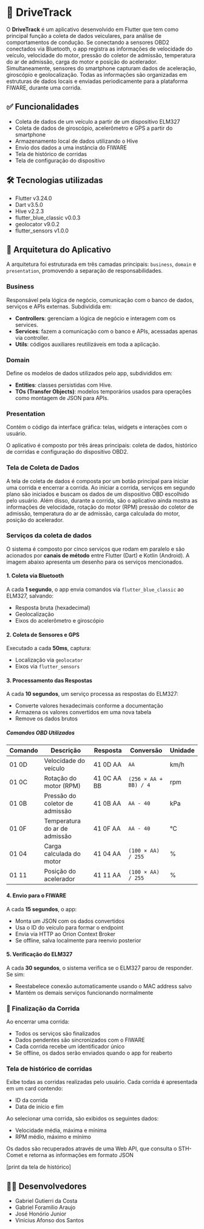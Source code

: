 # 🚗 DriveTrack

O **DriveTrack** é um aplicativo desenvolvido em Flutter que tem como principal função a coleta de dados veiculares, para análise de comportamentos de condução. Se conectando a sensores OBD2 conectados via Bluetooth, o app registra as informações de velocidade do veículo, velocidade do motor, pressão do coletor de admissão, temperatura do ar de admissão, carga do motor e posição do acelerador. Simultaneamente, sensores do smartphone capturam dados de aceleração, giroscópio e geolocalização. Todas as informações são organizadas em estruturas de dados locais e enviadas periodicamente para a plataforma FIWARE, durante uma corrida.

## ✅ Funcionalidades

- Coleta de dados de um veículo a partir de um dispositivo ELM327
- Coleta de dados de giroscópio, acelerômetro e GPS a partir do smartphone
- Armazenamento local de dados utilizando o Hive
- Envio dos dados a uma instância do FIWARE
- Tela de histórico de corridas
- Tela de configuração do dispositivo

## 🛠 Tecnologias utilizadas
- Flutter v3.24.0
- Dart v3.5.0
- Hive v2.2.3
- flutter_blue_classic v0.0.3
- geolocator v9.0.2
- flutter_sensors v1.0.0

## 🧱 Arquitetura do Aplicativo
A arquitetura foi estruturada em três camadas principais: `business`, `domain` e `presentation`, promovendo a separação de responsabilidades.

### Business
Responsável pela lógica de negócio, comunicação com o banco de dados, serviços e APIs externas. Subdividida em:
- **Controllers**: gerenciam a lógica de negócio e interagem com os services.
- **Services**: fazem a comunicação com o banco e APIs, acessadas apenas via controller.
- **Utils**: códigos auxiliares reutilizáveis em toda a aplicação.

### Domain
Define os modelos de dados utilizados pelo app, subdivididos em:
- **Entities**: classes persistidas com Hive.
- **TOs (Transfer Objects)**: modelos temporários usados para operações como montagem de JSON para APIs.

### Presentation
Contém o código da interface gráfica: telas, widgets e interações com o usuário.


O aplicativo é composto por três áreas principais: coleta de dados, histórico de corridas e configuração do dispositivo OBD2.

### Tela de Coleta de Dados

A tela de coleta de dados é composta por um botão principal para iniciar uma corrida e encerrar a corrida. Ao iniciar a corrida, serviços em segundo plano são iniciados e buscam os dados de um dispositivo OBD escolhido pelo usuário. Além disso, durante a corrida, são o aplicativo ainda mostra as informações de velocidade, rotação do motor (RPM)            pressão do coletor de admissão, temperatura do ar de admissão, carga calculada do motor, posição do acelerador.

### Serviços da coleta de dados
O sistema é composto por cinco serviços que rodam em paralelo e são acionados por **canais de método** entre Flutter (Dart) e Kotlin (Android). A imagem abaixo apresenta um desenho para os serviços mencionados.



#### 1. Coleta via Bluetooth
A cada **1 segundo**, o app envia comandos via `flutter_blue_classic` ao ELM327, salvando:
- Resposta bruta (hexadecimal)
- Geolocalização
- Eixos do acelerômetro e giroscópio

#### 2. Coleta de Sensores e GPS
Executado a cada **50ms**, captura:
- Localização via `geolocator`
- Eixos via `flutter_sensors`

#### 3. Processamento das Respostas
A cada **10 segundos**, um serviço processa as respostas do ELM327:
- Converte valores hexadecimais conforme a documentação
- Armazena os valores convertidos em uma nova tabela
- Remove os dados brutos

##### Comandos OBD Utilizados
| Comando | Descrição                              | Resposta     | Conversão                 | Unidade |
|---------|-------------------------------------------|--------------|----------------------------|---------|
| 01 0D   | Velocidade do veículo                   | 41 0D AA     | `AA`                       | km/h    |
| 01 0C   | Rotação do motor (RPM)                 | 41 0C AA BB  | `(256 × AA + BB) / 4`      | rpm     |
| 01 0B   | Pressão do coletor de admissão         | 41 0B AA     | `AA - 40`                  | kPa     |
| 01 0F   | Temperatura do ar de admissão           | 41 0F AA     | `AA - 40`                  | °C     |
| 01 04   | Carga calculada do motor                 | 41 04 AA     | `(100 × AA) / 255`         | %       |
| 01 11   | Posição do acelerador                  | 41 11 AA     | `(100 × AA) / 255`         | %       |

#### 4. Envio para o FIWARE
A cada **15 segundos**, o app:
- Monta um JSON com os dados convertidos
- Usa o ID do veículo para formar o endpoint
- Envia via HTTP ao Orion Context Broker
- Se offline, salva localmente para reenvio posterior

#### 5. Verificação do ELM327
A cada **30 segundos**, o sistema verifica se o ELM327 parou de responder. Se sim:
- Reestabelece conexão automaticamente usando o MAC address salvo
- Mantém os demais serviços funcionando normalmente

### 🏁 Finalização da Corrida
Ao encerrar uma corrida:
- Todos os serviços são finalizados
- Dados pendentes são sincronizados com o FIWARE
- Cada corrida recebe um identificador único
- Se offline, os dados serão enviados quando o app for reaberto

### Tela de histórico de corridas

Exibe todas as corridas realizadas pelo usuário. Cada corrida é apresentada em um card contendo:
- ID da corrida
- Data de início e fim

Ao selecionar uma corrida, são exibidos os seguintes dados:
- Velocidade média, máxima e mínima
- RPM médio, máximo e mínimo

Os dados são recuperados através de uma Web API, que consulta o STH-Comet e retorna as informações em formato JSON

[print da tela de histórico]

## 👨‍💻 Desenvolvedores
- Gabriel Gutierri da Costa
- Gabriel Foramilio Araujo
- José Honório Junior
- Vinícius Afonso dos Santos
